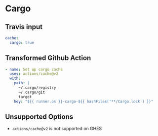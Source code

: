 # Cargo

## Travis input

```yaml
cache:
  cargo: true
```

## Transformed Github Action

```yaml
- name: Set up cargo cache
  uses: actions/cache@v2
  with:
    path: |
      ~/.cargo/registry
      ~/.cargo/git
      target
    key: "${{ runner.os }}-cargo-${{ hashFiles('**/Cargo.lock') }}"
```

## Unsupported Options

- `actions/cache@v2` is not supported on GHES
